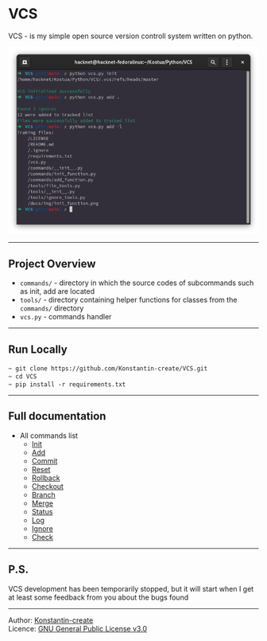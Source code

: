 # VCS
VCS - is my simple open source version controll system written on python.


![Directory initialization syntax](/docs/img/banner.png)

___

## Project Overview
- `commands/` - directory in which the source codes of subcommands such as init, add are located
- `tools/` - directory containing helper functions for classes from the `commands/` directory
- `vcs.py` - commands handler

___

## Run Locally
```
~ git clone https://github.com/Konstantin-create/VCS.git
~ cd VCS
~ pip install -r requirements.txt
```

___

## Full documentation

- All commands list
    - [Init](/docs/init.md)
    - [Add](/docs/add.md)
    - [Commit](/docs/commit.md)
    - [Reset](/docs/reset.md)
    - [Rollback](/docs/rollback.md)
    - [Checkout](/docs/checkout.md)
    - [Branch](/docs/branch.md)
    - [Merge](/docs/merge.md)
    - [Status](/docs/status.md)
    - [Log](/docs/log.md)
    - [Ignore](/docs/ignore.md)
    - [Check](/docs/check.md)
___

## P.S.
VCS development has been temporarily stopped, but it will start when I get at least some feedback from you about the bugs found

___

Author: [Konstantin-create](https://github.com/Konstantin-create)
\
Licence: [GNU General Public License v3.0](/LICENSE)
